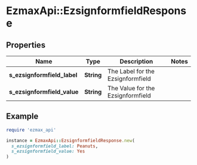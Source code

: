 # EzmaxApi::EzsignformfieldResponse

## Properties

| Name | Type | Description | Notes |
| ---- | ---- | ----------- | ----- |
| **s_ezsignformfield_label** | **String** | The Label for the Ezsignformfield |  |
| **s_ezsignformfield_value** | **String** | The Value for the Ezsignformfield |  |

## Example

```ruby
require 'ezmax_api'

instance = EzmaxApi::EzsignformfieldResponse.new(
  s_ezsignformfield_label: Peanuts,
  s_ezsignformfield_value: Yes
)
```

